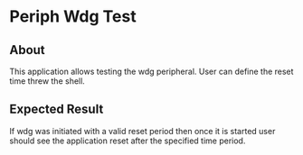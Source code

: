 # Periph Wdg Test

## About

This application allows testing the wdg peripheral. User can define the reset
time threw the shell.

## Expected Result

If wdg was initiated with a valid reset period then once it is started user
should see the application reset after the specified time period.

